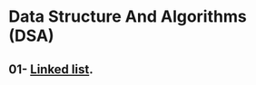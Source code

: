 # Data Structure And Algorithms (DSA)
## 01- [Linked list](https://github.com/AhmedKilany98/DSA/tree/master/LinkedList).
